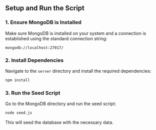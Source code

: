 
## Setup and Run the Script

### 1. Ensure MongoDB is Installed
Make sure MongoDB is installed on your system and a connection is established using the standard connection string:

```
mongodb://localhost:27017/
```

### 2. Install Dependencies
Navigate to the `server` directory and install the required dependencies:

```bash
npm install
```

### 3. Run the Seed Script
Go to the MongoDB directory and run the seed script:

```bash
node seed.js
```

This will seed the database with the necessary data.
